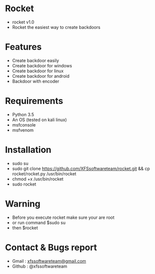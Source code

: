 # Rocket
* rocket v1.0
* Rocket the easiest way to create backdoors

# Features
* Create backdoor easily
* Create backdoor for windows
* Create backdoor for linux
* Create backdoor for android
* Backdoor with encoder

# Requirements
* Python 3.5
* An OS (tested on kali linux)
* msfconsole
* msfvenom

# Installation
* sudo su
* sudo git clone https://github.com/XFSsoftwareteam/rocket.git && cp rocket/rocket.py /usr/bin/rocket
* chmod +x /usr/bin/rocket
* sudo rocket

# Warning
* Before you execute rocket make sure your are root
* or run command $sudo su
* then $rocket

# Contact & Bugs report
* Gmail : xfssoftwareteam@gmail.com
* Github : @xfssoftwareteam
